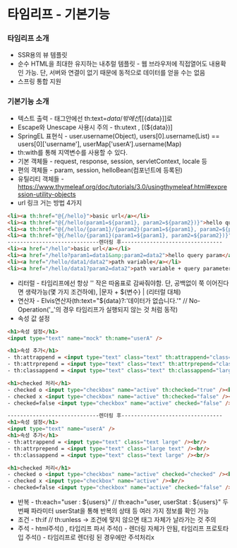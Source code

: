 # 타임리프 - 기본기능
### 타임리프 소개
+ SSR용의 뷰 템플릿
+ 순수 HTML을 최대한 유지하는 내추럴 템플릿 - 웹 브라우저에 직접열어도 내용확인 가능. 단, 서버와 연결이 없기 때문에 동적으로 데이터를 얻을 수는 없음
+ 스프링 통합 지원

### 기본기능 소개
+ 텍스트 출력 - 태그안에선 th:text=${data} / 밖에선 [[${data}]]로
+ Escape와 Unescape 사용시 주의 - th:utext , [(${data})]
+ SpringEL 표현식 - user.username(Object), users[0].username(List) == users[0]['username'], userMap['userA'].username(Map)
+ th:with를 통해 지역변수를 사용할 수 있다.
+ 기본 객체들 - request, response, session, servletContext, locale 등
+ 편의 객체들 - param, session, helloBean(컴포넌트에 등록된)
+ 유틸리티 객체들 - https://www.thymeleaf.org/doc/tutorials/3.0/usingthymeleaf.html#expression-utility-objects
+ url 링크 거는 방법 4가지
```html
<li><a th:href="@{/hello}">basic url</a></li>
<li><a th:href="@{/hello(param1=${param1}, param2=${param2})}">hello query param</a></li>
<li><a th:href="@{/hello/{param1}/{param2}(param1=${param1}, param2=${param2})}">path variable</a></li>
<li><a th:href="@{/hello/{param1}(param1=${param1}, param2=${param2})}">path variable + query parameter</a></li>
-----------------------------렌더링 후--------------------------------
<li><a href="/hello">basic url</a></li>
<li><a href="/hello?param1=data1&amp;param2=data2">hello query param</a></li>
<li><a href="/hello/data1/data2">path variable</a></li>
<li><a href="/hello/data1?param2=data2">path variable + query parameter</a></li>
```
+ 리터럴 - 타임리프에선 항상 '' 작은 따옴표로 감싸줘야함. 단, 공백없이 쭉 이어진다면 생략가능(몇 가지 조건하에), |문자 + ${변수} | (리터럴 대체)
+ 연산자 - Elvis연산자(th:text="${data}?:'데이터가 없습니다.'" // No-Operation('_'의 경우 타임리프가 실행되지 않는 것 처럼 동작)
+ 속성 값 설정
```html
<h1>속성 설정</h1>
<input type="text" name="mock" th:name="userA" />

<h1>속성 추가</h1>
- th:attrappend = <input type="text" class="text" th:attrappend="class=' large'" /><br/>
- th:attrprepend = <input type="text" class="text" th:attrprepend="class='large '" /><br/>
- th:classappend = <input type="text" class="text" th:classappend="large" /><br/>

<h1>checked 처리</h1>
- checked o <input type="checkbox" name="active" th:checked="true" /><br/>
- checked x <input type="checkbox" name="active" th:checked="false" /><br/>
- checked=false <input type="checkbox" name="active" checked="false" /><br/>

-----------------------------렌더링 후--------------------------------
<h1>속성 설정</h1>
<input type="text" name="userA" />
<h1>속성 추가</h1>
- th:attrappend = <input type="text" class="text large" /><br/>
- th:attrprepend = <input type="text" class="large text" /><br/>
- th:classappend = <input type="text" class="text large" /><br/>

<h1>checked 처리</h1>
- checked o <input type="checkbox" name="active" checked="checked" /><br/>
- checked x <input type="checkbox" name="active" /><br/>
- checked=false <input type="checkbox" name="active" checked="false" /><br/>
```
+ 반복 - th:each="user : ${users}" // th:each="user, userStat : ${users}" 두 번째 파라미터 userStat을 통해 반복의 상태 등 여러 가지 정보를 확인 가능
+ 조건 - th:if // th:unless -> 조건에 맞지 않으면 태그 자체가 날라가는 것 주의
+ 주석 - html주석(<!-- -->) , 타입리프 파서 주석(<!--/* */--!>) - 렌더링 자체가 안됨, 타임리프 프로토타입 주석(<!--/*/ /*/-->) - 타임리프로 렌더링 된 경우에만 주석처리x
